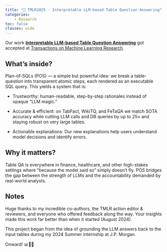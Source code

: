 ```yaml
---
title: "🎉 TMLR2025 - Interpretable LLM-based Table Question Answering"
categories: 
    - Research
toc: false
classes: wide
---
```


Our work [**Interpretable LLM-based Table Question Answering**](https://openreview.net/forum?id=2eTsZBoU2W) got accepted at [Transactions on Machine Learning Research](https://jmlr.org/tmlr/).

## What’s inside?
Plan-of-SQLs (POS) — a simple but powerful idea: we break a table-question into transparent atomic steps, each rendered as an executable SQL query.
This yields a system that is:

- Trustworthy: human-readable, step-by-step rationales instead of opaque “LLM magic.”

- Accurate & efficient: on TabFact, WikiTQ, and FeTaQA we match SOTA accuracy while cutting LLM calls and DB queries by up to 25× and staying robust on very large tables.

- Actionable explanations: Our new explanations help users understand model decisions and identify errors.

## Why it matters?
Table QA is everywhere in finance, healthcare, and other high-stakes settings where “because the model said so” simply doesn’t fly. 
POS bridges the gap between the strength of LLMs and the accountability demanded by real-world analysts.

## Notes
Huge thanks to my incredible co-authors, the TMLR action editor & reviewers, and everyone who offered feedback along the way. 
Your insights made this work far better than when it started (August 2024).

This project began from the idea of grounding the LLM answers back to the input tables during my 2024 Summer internship at J.P. Morgan.

Onward! 📊🤖💡